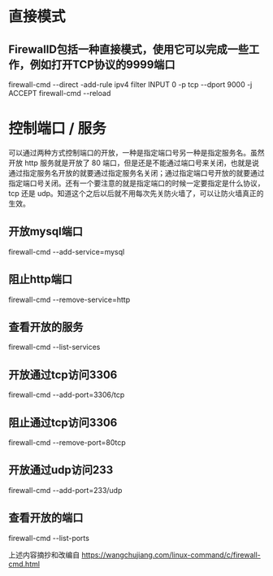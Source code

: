 # 直接模式
## FirewallD包括一种直接模式，使用它可以完成一些工作，例如打开TCP协议的9999端口

firewall-cmd --direct -add-rule ipv4 filter INPUT 0 -p tcp --dport 9000 -j ACCEPT
firewall-cmd --reload

# 控制端口 / 服务

可以通过两种方式控制端口的开放，一种是指定端口号另一种是指定服务名。虽然开放 http 服务就是开放了 80 端口，但是还是不能通过端口号来关闭，也就是说通过指定服务名开放的就要通过指定服务名关闭；通过指定端口号开放的就要通过指定端口号关闭。还有一个要注意的就是指定端口的时候一定要指定是什么协议，tcp 还是 udp。知道这个之后以后就不用每次先关防火墙了，可以让防火墙真正的生效。

## 开放mysql端口
firewall-cmd --add-service=mysql       

## 阻止http端口
firewall-cmd --remove-service=http      

## 查看开放的服务
firewall-cmd --list-services            

## 开放通过tcp访问3306
firewall-cmd --add-port=3306/tcp        

## 阻止通过tcp访问3306
firewall-cmd --remove-port=80tcp        

## 开放通过udp访问233
firewall-cmd --add-port=233/udp         

## 查看开放的端口
firewall-cmd --list-ports               

上述内容摘抄和改编自
https://wangchujiang.com/linux-command/c/firewall-cmd.html
